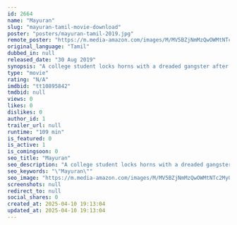 ```yaml
---
id: 2664
name: "Mayuran"
slug: "mayuran-tamil-movie-download"
poster: "posters/mayuran-tamil-2019.jpg"
remote_poster: "https://m.media-amazon.com/images/M/MV5BZjNmMzQwOWMtNTc2My00NWE1LTkzNjUtYzUyNThmZDBjMDY4XkEyXkFqcGdeQXVyMzYxOTQ3MDg@._V1_SX300.jpg"
original_language: "Tamil"
dubbed_in: null
released_date: "30 Aug 2019"
synopsis: "A college student locks horns with a dreaded gangster after getting to know that his friend was killed by the latter."
type: "movie"
rating: "N/A"
imdbid: "tt10895842"
tmdbid: null
views: 0
likes: 0
dislikes: 0
author_id: 1
trailer_url: null
runtime: "109 min"
is_featured: 0
is_active: 1
is_comingsoon: 0
seo_title: "Mayuran"
seo_description: "A college student locks horns with a dreaded gangster after getting to know that his friend was killed by the latter."
seo_keywords: "\"Mayuran\""
seo_image: "https://m.media-amazon.com/images/M/MV5BZjNmMzQwOWMtNTc2My00NWE1LTkzNjUtYzUyNThmZDBjMDY4XkEyXkFqcGdeQXVyMzYxOTQ3MDg@._V1_SX300.jpg"
screenshots: null
redirect_to: null
social_shares: 0
created_at: 2025-04-10 19:13:04
updated_at: 2025-04-10 19:13:04
---
```


